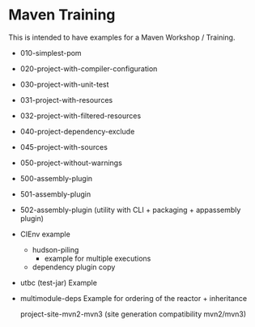Maven Training
==============

This is intended to have examples for a Maven Workshop / Training.


* 010-simplest-pom
* 020-project-with-compiler-configuration
* 030-project-with-unit-test
* 031-project-with-resources
* 032-project-with-filtered-resources
* 040-project-dependency-exclude
* 045-project-with-sources
* 050-project-without-warnings

* 500-assembly-plugin
* 501-assembly-plugin
* 502-assembly-plugin (utility with CLI + packaging + appassembly plugin)

* CIEnv example
  - hudson-piling
    - example for multiple executions
  - dependency plugin copy
* utbc (test-jar) Example

* multimodule-deps
  Example for ordering of the reactor + inheritance


  project-site-mvn2-mvn3 (site generation compatibility mvn2/mvn3)
